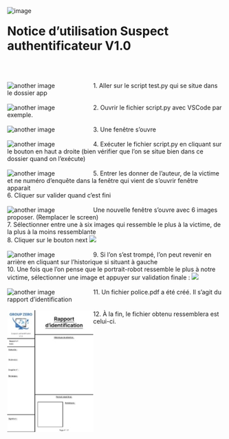 <img src="Aspose.Words.c5274d5c-ed69-4248-baf8-d82c1032dce6.001.png" alt="image" align="left" width="100"/>
 
# Notice d’utilisation Suspect authentificateur V1.0 
<br clear="both"/><br>


<img src="Aspose.Words.c5274d5c-ed69-4248-baf8-d82c1032dce6.002.png" alt="another image" align="left" width="200"/>
 1. Aller sur le script test.py qui se situe dans le dossier app 
<br clear="both"/><br>


<img src="Aspose.Words.c5274d5c-ed69-4248-baf8-d82c1032dce6.003.png" alt="another image" align="left" width="200"/>
 2. Ouvrir le fichier script.py avec VSCode par exemple. 
<br clear="both"/><br>


<img src="Aspose.Words.c5274d5c-ed69-4248-baf8-d82c1032dce6.004.png" alt="another image" align="left" width="200"/>
 3. Une fenêtre s’ouvre
<br clear="both"/><br>


<img src="Aspose.Words.c5274d5c-ed69-4248-baf8-d82c1032dce6.005.png" alt="another image" align="left" width="200"/>
 4. Exécuter le fichier script.py en cliquant sur le bouton en haut a droite (bien vérifier que l’on se situe bien dans ce dossier quand on l’exécute)
<br clear="both"/><br>


<img src="Aspose.Words.c5274d5c-ed69-4248-baf8-d82c1032dce6.006.png" alt="another image" align="left" width="200"/>
 5. Entrer les donner de l’auteur, de la victime et ne numéro d’enquête dans la fenêtre qui vient de s’ouvrir fenêtre apparait <br>
 6. Cliquer sur valider quand c’est fini
<br clear="both"/><br>


<img src="Aspose.Words.c5274d5c-ed69-4248-baf8-d82c1032dce6.007.png" alt="another image" align="left" width="200"/>
 Une nouvelle fenêtre s’ouvre avec 6 images proposer. (Remplacer le screen)<br>
 7. Sélectionner entre une à six images qui ressemble le plus à la victime, de la plus à la moins ressemblante<br>
 8. Cliquer sur le bouton next <img src="Aspose.Words.c5274d5c-ed69-4248-baf8-d82c1032dce6.008.png">
<br clear="both"/><br>


<img src="Aspose.Words.c5274d5c-ed69-4248-baf8-d82c1032dce6.009.png" alt="another image" align="left" width="200"/>
 9. Si l’on s’est trompé, l’on peut revenir en arrière en cliquant sur l’historique si situant à gauche <br>
 10. Une fois que l’on pense que le portrait-robot ressemble le plus à notre victime, sélectionner une image et appuyer sur validation finale : <img src="Aspose.Words.c5274d5c-ed69-4248-baf8-d82c1032dce6.010.png">
<br clear="both"/><br>


<img src="Aspose.Words.c5274d5c-ed69-4248-baf8-d82c1032dce6.011.png" alt="another image" align="left" width="200"/>
 11. Un fichier police.pdf a été créé. Il s’agit du rapport d’identification
<br clear="both"/><br>


<img src="Aspose.Words.c5274d5c-ed69-4248-baf8-d82c1032dce6.012.jpeg" alt="another image" align="left" width="200"/>
 12. À la fin, le fichier obtenu ressemblera est celui-ci.
<br clear="both"/>

